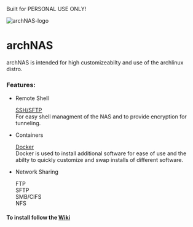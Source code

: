 Built for PERSONAL USE ONLY!

![archNAS-logo](https://github.com/Pheoxy/ArchNAS/raw/master/boot/archNAS-logo.png)
# archNAS

archNAS is intended for high customizeabilty and use of the archlinux distro.

### Features:

* Remote Shell

    [SSH/SFTP](https://wiki.archlinux.org/index.php/Secure_Shell) <br />
    For easy shell managment of the NAS and to provide encryption for tunneling.

* Containers

    [Docker](https://www.docker.com/) <br />
    Docker is used to install additional software for ease of use and the abilty to quickly customize and swap installs of different software.

* Network Sharing

    FTP <br />
    SFTP <br />
    SMB/CIFS <br />
    NFS <br />

#### To install follow the [Wiki](https://github.com/Pheoxy/archNAS/wiki)